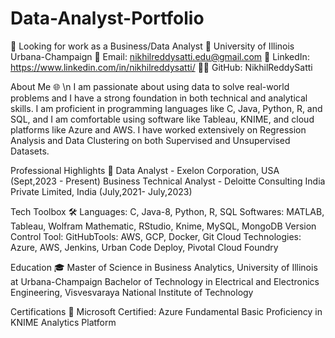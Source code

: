 # Data-Analyst-Portfolio

🚀 Looking for work as a Business/Data Analyst
📍 University of Illinois Urbana-Champaign
📧 Email: nikhilreddysatti.edu@gmail.com
🔗 LinkedIn: https://www.linkedin.com/in/nikhilreddysatti/
👨‍💻 GitHub: NikhilReddySatti

About Me 🌐 \n
I am passionate about using data to solve real-world problems and I have a strong foundation in both technical and analytical skills. I am proficient in programming languages like C, Java, Python, R, and SQL, and I am comfortable using software like Tableau, KNIME, and cloud platforms like Azure and AWS. I have worked extensively on Regression Analysis and Data Clustering on both Supervised and Unsupervised Datasets.

Professional Highlights 🌟
Data Analyst - Exelon Corporation, USA (Sept,2023 - Present)
Business Technical Analyst - Deloitte Consulting India Private Limited, India (July,2021- July,2023)

Tech Toolbox 🛠️
Languages: C, Java-8, Python, R, SQL
Softwares: MATLAB, Tableau, Wolfram Mathematic, RStudio, Knime, MySQL, MongoDB
Version Control Tool: GitHubTools: AWS, GCP, Docker, Git
Cloud Technologies: Azure, AWS, Jenkins, Urban Code Deploy, Pivotal Cloud Foundry

Education 🎓
Master of Science in Business Analytics, University of Illinois at Urbana-Champaign
Bachelor of Technology in Electrical and Electronics Engineering, Visvesvaraya National Institute of Technology

Certifications 📜
Microsoft Certified: Azure Fundamental
Basic Proficiency in KNIME Analytics Platform

